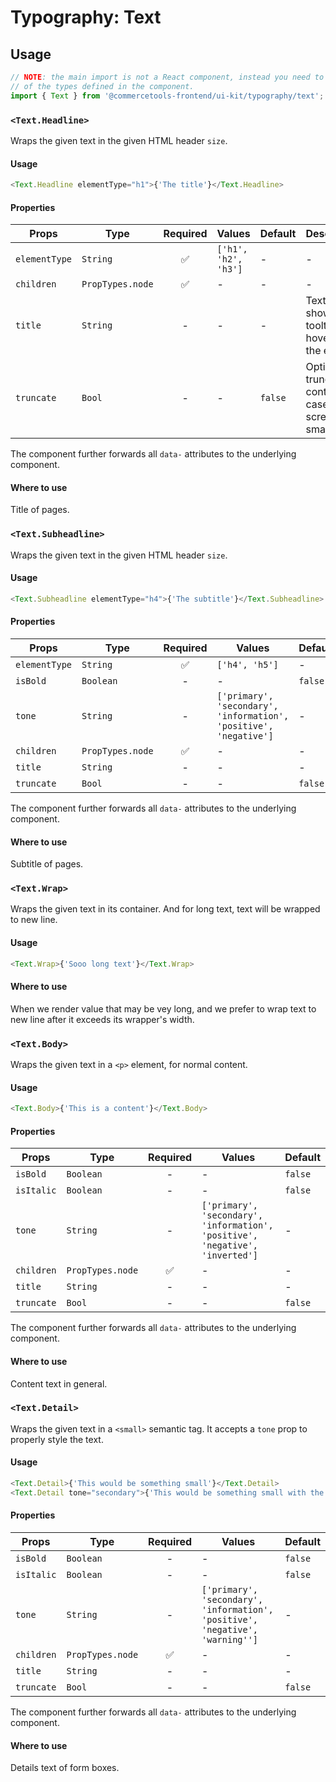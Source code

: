 # Typography: Text

## Usage

```js
// NOTE: the main import is not a React component, instead you need to use one
// of the types defined in the component.
import { Text } from '@commercetools-frontend/ui-kit/typography/text';
```

### `<Text.Headline>`

Wraps the given text in the given HTML header `size`.

#### Usage

```js
<Text.Headline elementType="h1">{'The title'}</Text.Headline>
```

#### Properties

| Props         | Type             | Required | Values               | Default | Description                                                    |
| ------------- | ---------------- | :------: | -------------------- | ------- | -------------------------------------------------------------- |
| `elementType` | `String`         |    ✅    | `['h1', 'h2', 'h3']` | -       | -                                                              |
| `children`    | `PropTypes.node` |    ✅    | -                    | -       | -                                                              |
| `title`       | `String`         |    -     | -                    | -       | Text to show in a tooltip on hover over the element            |
| `truncate`    | `Bool`           |    -     | -                    | `false` | Option for truncate content in case the screen has small width |

The component further forwards all `data-` attributes to the underlying component.

#### Where to use

Title of pages.

### `<Text.Subheadline>`

Wraps the given text in the given HTML header `size`.

#### Usage

```js
<Text.Subheadline elementType="h4">{'The subtitle'}</Text.Subheadline>
```

#### Properties

| Props         | Type             | Required | Values                                                            | Default |
| ------------- | ---------------- | :------: | ----------------------------------------------------------------- | ------- |
| `elementType` | `String`         |    ✅    | `['h4', 'h5']`                                                    | -       |
| `isBold`      | `Boolean`        |    -     | -                                                                 | `false` |
| `tone`        | `String`         |    -     | `['primary', 'secondary', 'information', 'positive', 'negative']` | -       |
| `children`    | `PropTypes.node` |    ✅    | -                                                                 | -       |
| `title`       | `String`         |    -     | -                                                                 | -       |
| `truncate`    | `Bool`           |    -     | -                                                                 | `false` |

The component further forwards all `data-` attributes to the underlying component.

#### Where to use

Subtitle of pages.

### `<Text.Wrap>`

Wraps the given text in its container. And for long text, text will be wrapped to new line.

#### Usage

```js
<Text.Wrap>{'Sooo long text'}</Text.Wrap>
```

#### Where to use

When we render value that may be vey long, and we prefer to wrap text to new line after it exceeds its wrapper's width.

### `<Text.Body>`

Wraps the given text in a `<p>` element, for normal content.

#### Usage

```js
<Text.Body>{'This is a content'}</Text.Body>
```

#### Properties

| Props      | Type             | Required | Values                                                                        | Default |
| ---------- | ---------------- | :------: | ----------------------------------------------------------------------------- | ------- |
| `isBold`   | `Boolean`        |    -     | -                                                                             | `false` |
| `isItalic` | `Boolean`        |    -     | -                                                                             | `false` |
| `tone`     | `String`         |    -     | `['primary', 'secondary', 'information', 'positive', 'negative', 'inverted']` | -       |
| `children` | `PropTypes.node` |    ✅    | -                                                                             | -       |
| `title`    | `String`         |    -     | -                                                                             | -       |
| `truncate` | `Bool`           |    -     | -                                                                             | `false` |

The component further forwards all `data-` attributes to the underlying component.

#### Where to use

Content text in general.

### `<Text.Detail>`

Wraps the given text in a `<small>` semantic tag. It accepts a `tone` prop to
properly style the text.

#### Usage

```js
<Text.Detail>{'This would be something small'}</Text.Detail>
<Text.Detail tone="secondary">{'This would be something small with the secondary tone applied'}</Text.Detail>
```

#### Properties

| Props      | Type             | Required | Values                                                                        | Default |
| ---------- | ---------------- | :------: | ----------------------------------------------------------------------------- | ------- |
| `isBold`   | `Boolean`        |    -     | -                                                                             | `false` |
| `isItalic` | `Boolean`        |    -     | -                                                                             | `false` |
| `tone`     | `String`         |    -     | `['primary', 'secondary', 'information', 'positive', 'negative', 'warning'']` | -       |
| `children` | `PropTypes.node` |    ✅    | -                                                                             | -       |
| `title`    | `String`         |    -     | -                                                                             | -       |
| `truncate` | `Bool`           |    -     | -                                                                             | `false` |

The component further forwards all `data-` attributes to the underlying component.

#### Where to use

Details text of form boxes.
